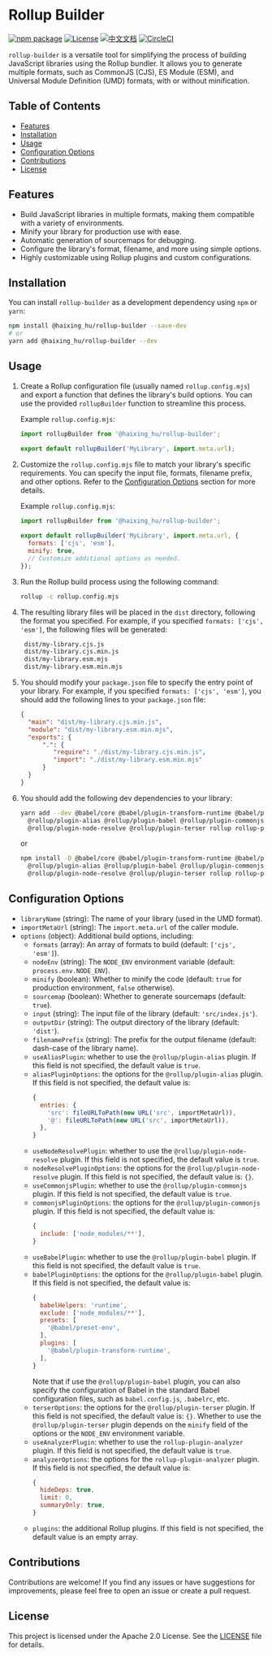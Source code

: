 # Rollup Builder

[![npm package](https://img.shields.io/npm/v/@haixing_hu/rollup-builder.svg)](https://npmjs.com/package/@haixing_hu/rollup-builder)
[![License](https://img.shields.io/badge/License-Apache-blue.svg)](https://www.apache.org/licenses/LICENSE-2.0)
[![中文文档](https://img.shields.io/badge/文档-中文版-blue.svg)](README.zh_CN.md)
[![CircleCI](https://dl.circleci.com/status-badge/img/gh/Haixing-Hu/rollup-builder/tree/master.svg?style=shield)](https://dl.circleci.com/status-badge/redirect/gh/Haixing-Hu/rollup-builder/tree/master)

`rollup-builder` is a versatile tool for simplifying the process of building 
JavaScript libraries using the Rollup bundler. It allows you to generate 
multiple formats, such as CommonJS (CJS), ES Module (ESM), and Universal Module
Definition (UMD) formats, with or without minification.

## Table of Contents

- [Features](#features)
- [Installation](#installation)
- [Usage](#usage)
- [Configuration Options](#configuration)
- [Contributions](#contributions)
- [License](#license)

## <span id="features">Features</span>

- Build JavaScript libraries in multiple formats, making them compatible with a 
  variety of environments.
- Minify your library for production use with ease.
- Automatic generation of sourcemaps for debugging.
- Configure the library's format, filename, and more using simple options.
- Highly customizable using Rollup plugins and custom configurations.

## <span id="installation">Installation</span>

You can install `rollup-builder` as a development dependency using `npm` or `yarn`:

```bash
npm install @haixing_hu/rollup-builder --save-dev
# or
yarn add @haixing_hu/rollup-builder --dev
```

## <span id="usage">Usage</span>

1. Create a Rollup configuration file (usually named `rollup.config.mjs`) and 
   export a function that defines the library's build options. You can use the 
   provided `rollupBuilder` function to streamline this process.

   Example `rollup.config.mjs`:

   ```javascript
   import rollupBuilder from '@haixing_hu/rollup-builder';

   export default rollupBuilder('MyLibrary', import.meta.url);
   ```

2. Customize the `rollup.config.mjs` file to match your library's specific 
   requirements. You can specify the input file, formats, filename prefix, and 
   other options. Refer to the [Configuration Options](#configuration) section
   for more details.

   Example `rollup.config.mjs`:
    
   ```javascript
   import rollupBuilder from '@haixing_hu/rollup-builder';
    
   export default rollupBuilder('MyLibrary', import.meta.url, {
     formats: ['cjs', 'esm'],
     minify: true,
     // Customize additional options as needed.
   });
   ```

3. Run the Rollup build process using the following command:

   ```bash
   rollup -c rollup.config.mjs
   ```

4. The resulting library files will be placed in the `dist` directory, following 
   the format you specified. For example, if you specified `formats: ['cjs', 'esm']`,
   the following files will be generated:
   ```bash
    dist/my-library.cjs.js
    dist/my-library.cjs.min.js
    dist/my-library.esm.mjs
    dist/my-library.esm.min.mjs
   ```
   
5. You should modify your `package.json` file to specify the entry point of your
   library. For example, if you specified `formats: ['cjs', 'esm']`, you should
   add the following lines to your `package.json` file:
   ```json
   {
     "main": "dist/my-library.cjs.min.js",
     "module": "dist/my-library.esm.min.mjs",
     "exports": {
         ".": {
            "require": "./dist/my-library.cjs.min.js",
            "import": "./dist/my-library.esm.min.mjs"
         }
     }
   }
   ``` 
6. You should add the following dev dependencies to your library:
   ```bash
   yarn add --dev @babel/core @babel/plugin-transform-runtime @babel/preset-env \
     @rollup/plugin-alias @rollup/plugin-babel @rollup/plugin-commonjs \
     @rollup/plugin-node-resolve @rollup/plugin-terser rollup rollup-plugin-analyzer
   ```
   or 
   ```bash
   npm install -D @babel/core @babel/plugin-transform-runtime @babel/preset-env \
     @rollup/plugin-alias @rollup/plugin-babel @rollup/plugin-commonjs \
     @rollup/plugin-node-resolve @rollup/plugin-terser rollup rollup-plugin-analyzer
   ```

## <span id="configuration">Configuration Options</span>

- `libraryName` (string): The name of your library (used in the UMD format).
- `importMetaUrl` (string): The `import.meta.url` of the caller module.
- `options` (object): Additional build options, including:
    - `formats` (array): An array of formats to build (default: `['cjs', 'esm']`).
    - `nodeEnv` (string): The `NODE_ENV` environment variable (default: `process.env.NODE_ENV`).
    - `minify` (boolean): Whether to minify the code (default: `true` for 
      production environment, `false` otherwise).
    - `sourcemap` (boolean): Whether to generate sourcemaps (default: `true`).
    - `input` (string): The input file of the library (default: `'src/index.js'`).
    - `outputDir` (string): The output directory of the library (default: `'dist'`).
    - `filenamePrefix` (string): The prefix for the output filename (default:
      dash-case of the library name).
    - `useAliasPlugin`: whether to use the `@rollup/plugin-alias` plugin. If
      this field is not specified, the default value is `true`.
    - `aliasPluginOptions`: the options for the `@rollup/plugin-alias` plugin.
      If this field is not specified, the default value is:
      ```js
      {
        entries: {
          'src': fileURLToPath(new URL('src', importMetaUrl)),
          '@': fileURLToPath(new URL('src', importMetaUrl)),
        },
      }
      ```
    - `useNodeResolvePlugin`: whether to use the `@rollup/plugin-node-resolve`
      plugin. If this field is not specified, the default value is `true`.
    - `nodeResolvePluginOptions`: the options for the `@rollup/plugin-node-resolve`
      plugin. If this field is not specified, the default value is: `{}`.
    - `useCommonjsPlugin`: whether to use the `@rollup/plugin-commonjs` plugin.
      If this field is not specified, the default value is `true`.
    - `commonjsPluginOptions`: the options for the `@rollup/plugin-commonjs`
      plugin. If this field is not specified, the default value is:
      ```js
      {
        include: ['node_modules/**'],
      }
      ```
    - `useBabelPlugin`: whether to use the `@rollup/plugin-babel` plugin.
      If this field is not specified, the default value is `true`.
    - `babelPluginOptions`: the options for the `@rollup/plugin-babel` plugin.
      If this field is not specified, the default value is:
      ```js
      {
        babelHelpers: 'runtime',
        exclude: ['node_modules/**'],
        presets: [
          '@babel/preset-env',
        ],
        plugins: [
          '@babel/plugin-transform-runtime',
        ],
      }
      ```
      Note that if use the `@rollup/plugin-babel` plugin, you can also specify
      the configuration of Babel in the standard Babel configuration files,
      such as `babel.config.js`, `.babelrc`, etc.
    - `terserOptions`: the options for the `@rollup/plugin-terser` plugin.
      If this field is not specified, the default value is: `{}`. Whether
      to use the `@rollup/plugin-terser` plugin depends on the `minify`
      field of the options or the `NODE_ENV` environment variable.
    - `useAnalyzerPlugin`: whether to use the `rollup-plugin-analyzer` plugin.
      If this field is not specified, the default value is `true`.
    - `analyzerOptions`: the options for the `rollup-plugin-analyzer` plugin.
      If this field is not specified, the default value is:
      ```js
      {
        hideDeps: true,
        limit: 0,
        summaryOnly: true,
      }
      ```
    - `plugins`: the additional Rollup plugins. If this field is not
      specified, the default value is an empty array.

## <span id="contributions">Contributions</span>

Contributions are welcome! If you find any issues or have suggestions for
improvements, please feel free to open an issue or create a pull request.

## <span id="license">License</span>

This project is licensed under the Apache 2.0 License. 
See the [LICENSE](LICENSE) file for details.
